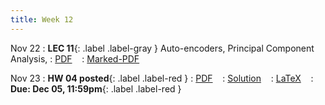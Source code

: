 ```yaml
---
title: Week 12
---
```


Nov 22
: **LEC 11**{: .label .label-gray } Auto-encoders, Principal Component Analysis,
  : [PDF](#) &nbsp;&nbsp;
  : [Marked-PDF](#)

Nov 23
: **HW 04 posted**{: .label .label-red }
  : [PDF](#) &nbsp;&nbsp;
  : [Solution](#) &nbsp;&nbsp;
  : [LaTeX](#) &nbsp;&nbsp;
: **Due: Dec 05, 11:59pm**{: .label .label-red }

